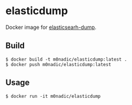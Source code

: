 # elasticdump

Docker image for [elasticsearh-dump](https://github.com/elasticsearch-dump/elasticsearch-dump).

## Build

```
$ docker build -t m0nadic/elasticdump:latest .
$ docker push m0nadic/elasticdump:latest
```

## Usage

```
$ docker run -it m0nadic/elasticdump
```

